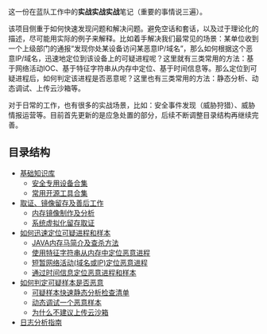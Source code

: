 这一份在蓝队工作中的**实战实战实战**笔记（重要的事情说三遍）。

该项目侧重于如何快速发现问题和解决问题。避免空话和套话，以及过于理论化的描述，尽可能用实际的例子来解释。比如着手解决我们最常见的场景：某单位收到一个上级部门的通报“发现你处某设备访问某恶意IP/域名”，那么如何根据这个恶意IP/域名，迅速地定位到该设备上的可疑进程呢？这里就有三类常用的方法：基于网络活动IOC、基于特征字符串从内存中定位、基于时间信息等。那么定位到可疑进程后，如何判定该进程是否恶意呢？这里也有三类常用的方法：静态分析、动态调试、上传云沙箱等。

对于日常的工作，也有很多的实战场景，比如：安全事件发现（威胁狩猎）、威胁情报运营等。目前首先更新的是应急处置的部分，后续不断调整目录结构再继续完善。



## 目录结构
- [基础知识库](./基础知识库)
  - [安全专用设备合集](./基础知识库/安全专用设备合集.md)
  - [常用开源工具合集](./基础知识库/常用开源工具合集.md)
- [取证、镜像留存及善后工作](./取证、镜像留存及善后工作)
  - [内存镜像制作及分析](./取证、镜像留存及善后工作/内存镜像制作及分析.md)
  - [系统虚拟化留存取证](./取证、镜像留存及善后工作/系统虚拟化留存取证.md)
- [如何迅速定位可疑进程和样本](./如何迅速定位可疑进程和样本)
  - [JAVA内存马简介及查杀方法](./如何迅速定位可疑进程和样本/JAVA内存马简介及查杀方法.md)
  - [使用特征字符串从内存中定位恶意进程](./如何迅速定位可疑进程和样本/使用特征字符串从内存中定位恶意进程.md)
  - [短暂网络活动(域名或IP)定位恶意进程](./如何迅速定位可疑进程和样本/短暂网络活动(域名或IP)定位恶意进程.md)
  - [通过时间信息定位恶意进程和样本](./如何迅速定位可疑进程和样本/通过时间信息定位恶意进程和样本.md)
- [如何判定可疑样本是否恶意](./如何判定可疑样本是否恶意)
  - [可疑样本快速静态分析检查清单](./如何判定可疑样本是否恶意/可疑样本快速静态分析检查清单.md)
  - [动态调试一个恶意样本](./如何判定可疑样本是否恶意/动态调试一个恶意样本.md)
  - [为什么不建议上传云沙箱](./如何判定可疑样本是否恶意/为什么不建议上传云沙箱.md)
- [日志分析指南](./日志分析究竟要看什么)


